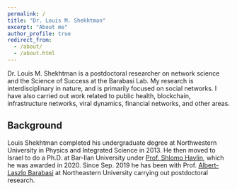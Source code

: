 ```yaml
---
permalink: /
title: "Dr. Louis M. Shekhtman"
excerpt: "About me"
author_profile: true
redirect_from: 
  - /about/
  - /about.html
---
```


Dr. Louis M. Shekhtman is a postdoctoral researcher on network science and the Science of Success at the Barabasi Lab. My research is interdisciplinary in nature, and is primarily focused on social networks. I have also carried out work related to  public health, blockchain,  infrastructure networks, viral dynamics, financial networks, and other areas.

Background
------
Louis Shekhtman completed his undergraduate degree at Northwestern University in Physics and Integrated Science in 2013. He then moved to Israel to do a Ph.D. at Bar-Ilan University under [Prof. Shlomo Havlin](http://havlin.biu.ac.il), which he was awarded in 2020. Since  Sep. 2019 he has been with Prof. [Albert-Laszlo Barabasi](http://barabasilab.com) at Northeastern University carrying out postdoctoral research.
